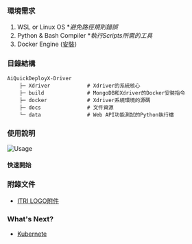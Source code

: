 ### 環境需求
1. WSL or Linux OS **避免路徑規則錯誤*
2. Python & Bash Compiler **執行Scripts所需的工具*
3. Docker Engine ([安裝](https://docs.docker.com/engine/install/))

### 目錄結構
```
AiQuickDeployX-Driver
    ├─ Xdriver            # Xdriver的系統核心
    ├─ build              # MongoDB和Xdriver的Docker安裝指令
    ├─ docker             # Xdriver系統環境的源碼
    ├─ docs               # 文件資源
    └─ data               # Web API功能測試的Python執行檔
```

### 使用說明
![Usage](https://github.com/R300-AI/AiQuickDeployX-Driver/assets/140595764/908df835-d7a9-44ab-96ce-ff49c58c4851)

#### 快速開始

### 附錄文件
* [ITRI LOGO附件](https://github.com/R300-AI/AiQuickDeployX-Driver/tree/main/docs/logo/LOGO)
  
### What's Next?
* [Kubernete](https://learn.microsoft.com/zh-tw/azure/aks/intro-kubernetes)
